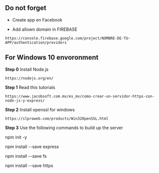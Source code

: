 ## Do not forget
- Create app en Facebook

- Add allown domain in  FIREBASE
```
https://console.firebase.google.com/project/NOMBRE-DE-TU-APP/authentication/providers
```

## For Windows 10 envoronment
**Step 0** Install Node.js
```
https://nodejs.org/en/
```
**Step 1** Read this tutorials
```
https://www.jacobsoft.com.mx/es_mx/como-crear-un-servidor-https-con-node-js-y-express/
```
**Step 2** Install openssl for windows
```
https://slproweb.com/products/Win32OpenSSL.html
```
**Step 3** Use the following commands to build up the server

npm init -y

npm install --save express

npm install --save fs

npm install --save https